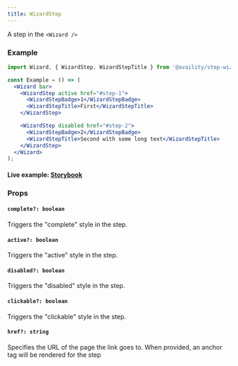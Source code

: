 ```yaml
---
title: WizardStep
---
```


A step in the `<Wizard />`

### Example

```jsx
import Wizard, { WizardStep, WizardStepTitle } from '@availity/step-wizard';

const Example = () => (
  <Wizard bar>
    <WizardStep active href="#step-1">
      <WizardStepBadge>1</WizardStepBadge>
      <WizardStepTitle>First</WizardStepTitle>
    </WizardStep>

    <WizardStep disabled href="#step-2">
      <WizardStepBadge>2</WizardStepBadge>
      <WizardStepTitle>Second with some long text</WizardStepTitle>
    </WizardStep>
  </Wizard>
);
```

#### Live example: <a href="https://availity.github.io/availity-react/storybook/?path=/story/components-stepwizard--default"> Storybook</a>

### Props

#### `complete?: boolean`

Triggers the "complete" style in the step.

#### `active?: boolean`

Triggers the "active" style in the step.

#### `disabled?: boolean`

Triggers the "disabled" style in the step.

#### `clickable?: boolean`

Triggers the "clickable" style in the step.

#### `href?: string`

Specifies the URL of the page the link goes to. When provided, an anchor tag will be rendered for the step
